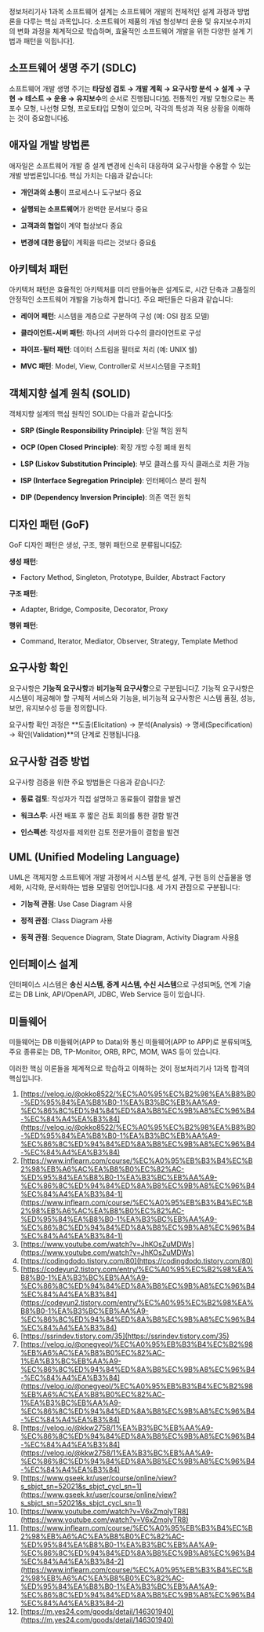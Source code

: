 정보처리기사 1과목 소프트웨어 설계는 소프트웨어 개발의 전체적인 설계 과정과 방법론을 다루는 핵심 과목입니다. 소프트웨어 제품의 개념 형성부터 운용 및 유지보수까지의 변화 과정을 체계적으로 학습하며, 효율적인 소프트웨어 개발을 위한 다양한 설계 기법과 패턴을 익힙니다[1](https://velog.io/@okko8522/%EC%A0%95%EC%B2%98%EA%B8%B0-%ED%95%84%EA%B8%B0-1%EA%B3%BC%EB%AA%A9-%EC%86%8C%ED%94%84%ED%8A%B8%EC%9B%A8%EC%96%B4-%EC%84%A4%EA%B3%84).

## 소프트웨어 생명 주기 (SDLC)

소프트웨어 개발 생명 주기는 **타당성 검토 → 개발 계획 → 요구사항 분석 → 설계 → 구현 → 테스트 → 운용 → 유지보수**의 순서로 진행됩니다[1](https://velog.io/@okko8522/%EC%A0%95%EC%B2%98%EA%B8%B0-%ED%95%84%EA%B8%B0-1%EA%B3%BC%EB%AA%A9-%EC%86%8C%ED%94%84%ED%8A%B8%EC%9B%A8%EC%96%B4-%EC%84%A4%EA%B3%84)[6](https://ssrindev.tistory.com/35). 전통적인 개발 모형으로는 폭포수 모형, 나선형 모형, 프로토타입 모형이 있으며, 각각의 특성과 적용 상황을 이해하는 것이 중요합니다[6](https://ssrindev.tistory.com/35).

## 애자일 개발 방법론

애자일은 소프트웨어 개발 중 설계 변경에 신속히 대응하여 요구사항을 수용할 수 있는 개발 방법론입니다[6](https://ssrindev.tistory.com/35). 핵심 가치는 다음과 같습니다:

- **개인과의 소통**이 프로세스나 도구보다 중요
    
- **실행되는 소프트웨어**가 완벽한 문서보다 중요
    
- **고객과의 협업**이 계약 협상보다 중요
    
- **변경에 대한 응답**이 계획을 따르는 것보다 중요[6](https://ssrindev.tistory.com/35)
    

## 아키텍처 패턴

아키텍처 패턴은 효율적인 아키텍처를 미리 만들어놓은 설계도로, 시간 단축과 고품질의 안정적인 소프트웨어 개발을 가능하게 합니다[1](https://velog.io/@okko8522/%EC%A0%95%EC%B2%98%EA%B8%B0-%ED%95%84%EA%B8%B0-1%EA%B3%BC%EB%AA%A9-%EC%86%8C%ED%94%84%ED%8A%B8%EC%9B%A8%EC%96%B4-%EC%84%A4%EA%B3%84). 주요 패턴들은 다음과 같습니다:

- **레이어 패턴**: 시스템을 계층으로 구분하여 구성 (예: OSI 참조 모델)
    
- **클라이언트-서버 패턴**: 하나의 서버와 다수의 클라이언트로 구성
    
- **파이프-필터 패턴**: 데이터 스트림을 필터로 처리 (예: UNIX 쉘)
    
- **MVC 패턴**: Model, View, Controller로 서브시스템을 구조화[1](https://velog.io/@okko8522/%EC%A0%95%EC%B2%98%EA%B8%B0-%ED%95%84%EA%B8%B0-1%EA%B3%BC%EB%AA%A9-%EC%86%8C%ED%94%84%ED%8A%B8%EC%9B%A8%EC%96%B4-%EC%84%A4%EA%B3%84)
    

## 객체지향 설계 원칙 (SOLID)

객체지향 설계의 핵심 원칙인 SOLID는 다음과 같습니다[5](https://codeyun2.tistory.com/entry/%EC%A0%95%EC%B2%98%EA%B8%B0-1%EA%B3%BC%EB%AA%A9-%EC%86%8C%ED%94%84%ED%8A%B8%EC%9B%A8%EC%96%B4%EC%84%A4%EA%B3%84):

- **SRP (Single Responsibility Principle)**: 단일 책임 원칙
    
- **OCP (Open Closed Principle)**: 확장 개방 수정 폐쇄 원칙
    
- **LSP (Liskov Substitution Principle)**: 부모 클래스를 자식 클래스로 치환 가능
    
- **ISP (Interface Segregation Principle)**: 인터페이스 분리 원칙
    
- **DIP (Dependency Inversion Principle)**: 의존 역전 원칙
    

## 디자인 패턴 (GoF)

GoF 디자인 패턴은 생성, 구조, 행위 패턴으로 분류됩니다[5](https://codeyun2.tistory.com/entry/%EC%A0%95%EC%B2%98%EA%B8%B0-1%EA%B3%BC%EB%AA%A9-%EC%86%8C%ED%94%84%ED%8A%B8%EC%9B%A8%EC%96%B4%EC%84%A4%EA%B3%84)[7](https://velog.io/@onegyeol/%EC%A0%95%EB%B3%B4%EC%B2%98%EB%A6%AC%EA%B8%B0%EC%82%AC-1%EA%B3%BC%EB%AA%A9-%EC%86%8C%ED%94%84%ED%8A%B8%EC%9B%A8%EC%96%B4-%EC%84%A4%EA%B3%84):

**생성 패턴**:

- Factory Method, Singleton, Prototype, Builder, Abstract Factory
    

**구조 패턴**:

- Adapter, Bridge, Composite, Decorator, Proxy
    

**행위 패턴**:

- Command, Iterator, Mediator, Observer, Strategy, Template Method
    

## 요구사항 확인

요구사항은 **기능적 요구사항**과 **비기능적 요구사항**으로 구분됩니다[7](https://velog.io/@onegyeol/%EC%A0%95%EB%B3%B4%EC%B2%98%EB%A6%AC%EA%B8%B0%EC%82%AC-1%EA%B3%BC%EB%AA%A9-%EC%86%8C%ED%94%84%ED%8A%B8%EC%9B%A8%EC%96%B4-%EC%84%A4%EA%B3%84). 기능적 요구사항은 시스템이 제공해야 할 구체적 서비스와 기능을, 비기능적 요구사항은 시스템 품질, 성능, 보안, 유지보수성 등을 정의합니다.

요구사항 확인 과정은 **도출(Elicitation) → 분석(Analysis) → 명세(Specification) → 확인(Validation)**의 단계로 진행됩니다[8](https://velog.io/@kkw2758/1%EA%B3%BC%EB%AA%A9-%EC%86%8C%ED%94%84%ED%8A%B8%EC%9B%A8%EC%96%B4-%EC%84%A4%EA%B3%84).

## 요구사항 검증 방법

요구사항 검증을 위한 주요 방법들은 다음과 같습니다[7](https://velog.io/@onegyeol/%EC%A0%95%EB%B3%B4%EC%B2%98%EB%A6%AC%EA%B8%B0%EC%82%AC-1%EA%B3%BC%EB%AA%A9-%EC%86%8C%ED%94%84%ED%8A%B8%EC%9B%A8%EC%96%B4-%EC%84%A4%EA%B3%84):

- **동료 검토**: 작성자가 직접 설명하고 동료들이 결함을 발견
    
- **워크스루**: 사전 배포 후 짧은 검토 회의를 통한 결함 발견
    
- **인스펙션**: 작성자를 제외한 검토 전문가들이 결함을 발견
    

## UML (Unified Modeling Language)

UML은 객체지향 소프트웨어 개발 과정에서 시스템 분석, 설계, 구현 등의 산출물을 명세화, 시각화, 문서화하는 범용 모델링 언어입니다[8](https://velog.io/@kkw2758/1%EA%B3%BC%EB%AA%A9-%EC%86%8C%ED%94%84%ED%8A%B8%EC%9B%A8%EC%96%B4-%EC%84%A4%EA%B3%84). 세 가지 관점으로 구분됩니다:

- **기능적 관점**: Use Case Diagram 사용
    
- **정적 관점**: Class Diagram 사용
    
- **동적 관점**: Sequence Diagram, State Diagram, Activity Diagram 사용[8](https://velog.io/@kkw2758/1%EA%B3%BC%EB%AA%A9-%EC%86%8C%ED%94%84%ED%8A%B8%EC%9B%A8%EC%96%B4-%EC%84%A4%EA%B3%84)
    

## 인터페이스 설계

인터페이스 시스템은 **송신 시스템, 중계 시스템, 수신 시스템**으로 구성되며[5](https://codeyun2.tistory.com/entry/%EC%A0%95%EC%B2%98%EA%B8%B0-1%EA%B3%BC%EB%AA%A9-%EC%86%8C%ED%94%84%ED%8A%B8%EC%9B%A8%EC%96%B4%EC%84%A4%EA%B3%84), 연계 기술로는 DB Link, API/OpenAPI, JDBC, Web Service 등이 있습니다.

## 미들웨어

미들웨어는 DB 미들웨어(APP to Data)와 통신 미들웨어(APP to APP)로 분류되며[5](https://codeyun2.tistory.com/entry/%EC%A0%95%EC%B2%98%EA%B8%B0-1%EA%B3%BC%EB%AA%A9-%EC%86%8C%ED%94%84%ED%8A%B8%EC%9B%A8%EC%96%B4%EC%84%A4%EA%B3%84), 주요 종류로는 DB, TP-Monitor, ORB, RPC, MOM, WAS 등이 있습니다.

이러한 핵심 이론들을 체계적으로 학습하고 이해하는 것이 정보처리기사 1과목 합격의 핵심입니다.

1. [https://velog.io/@okko8522/%EC%A0%95%EC%B2%98%EA%B8%B0-%ED%95%84%EA%B8%B0-1%EA%B3%BC%EB%AA%A9-%EC%86%8C%ED%94%84%ED%8A%B8%EC%9B%A8%EC%96%B4-%EC%84%A4%EA%B3%84](https://velog.io/@okko8522/%EC%A0%95%EC%B2%98%EA%B8%B0-%ED%95%84%EA%B8%B0-1%EA%B3%BC%EB%AA%A9-%EC%86%8C%ED%94%84%ED%8A%B8%EC%9B%A8%EC%96%B4-%EC%84%A4%EA%B3%84)
2. [https://www.inflearn.com/course/%EC%A0%95%EB%B3%B4%EC%B2%98%EB%A6%AC%EA%B8%B0%EC%82%AC-%ED%95%84%EA%B8%B0-1%EA%B3%BC%EB%AA%A9-%EC%86%8C%ED%94%84%ED%8A%B8%EC%9B%A8%EC%96%B4%EC%84%A4%EA%B3%84-1](https://www.inflearn.com/course/%EC%A0%95%EB%B3%B4%EC%B2%98%EB%A6%AC%EA%B8%B0%EC%82%AC-%ED%95%84%EA%B8%B0-1%EA%B3%BC%EB%AA%A9-%EC%86%8C%ED%94%84%ED%8A%B8%EC%9B%A8%EC%96%B4%EC%84%A4%EA%B3%84-1)
3. [https://www.youtube.com/watch?v=JhKOsZuMDWs](https://www.youtube.com/watch?v=JhKOsZuMDWs)
4. [https://codingdodo.tistory.com/80](https://codingdodo.tistory.com/80)
5. [https://codeyun2.tistory.com/entry/%EC%A0%95%EC%B2%98%EA%B8%B0-1%EA%B3%BC%EB%AA%A9-%EC%86%8C%ED%94%84%ED%8A%B8%EC%9B%A8%EC%96%B4%EC%84%A4%EA%B3%84](https://codeyun2.tistory.com/entry/%EC%A0%95%EC%B2%98%EA%B8%B0-1%EA%B3%BC%EB%AA%A9-%EC%86%8C%ED%94%84%ED%8A%B8%EC%9B%A8%EC%96%B4%EC%84%A4%EA%B3%84)
6. [https://ssrindev.tistory.com/35](https://ssrindev.tistory.com/35)
7. [https://velog.io/@onegyeol/%EC%A0%95%EB%B3%B4%EC%B2%98%EB%A6%AC%EA%B8%B0%EC%82%AC-1%EA%B3%BC%EB%AA%A9-%EC%86%8C%ED%94%84%ED%8A%B8%EC%9B%A8%EC%96%B4-%EC%84%A4%EA%B3%84](https://velog.io/@onegyeol/%EC%A0%95%EB%B3%B4%EC%B2%98%EB%A6%AC%EA%B8%B0%EC%82%AC-1%EA%B3%BC%EB%AA%A9-%EC%86%8C%ED%94%84%ED%8A%B8%EC%9B%A8%EC%96%B4-%EC%84%A4%EA%B3%84)
8. [https://velog.io/@kkw2758/1%EA%B3%BC%EB%AA%A9-%EC%86%8C%ED%94%84%ED%8A%B8%EC%9B%A8%EC%96%B4-%EC%84%A4%EA%B3%84](https://velog.io/@kkw2758/1%EA%B3%BC%EB%AA%A9-%EC%86%8C%ED%94%84%ED%8A%B8%EC%9B%A8%EC%96%B4-%EC%84%A4%EA%B3%84)
9. [https://www.gseek.kr/user/course/online/view?s_sbjct_sn=52021&s_sbjct_cycl_sn=1](https://www.gseek.kr/user/course/online/view?s_sbjct_sn=52021&s_sbjct_cycl_sn=1)
10. [https://www.youtube.com/watch?v=V6xZmoIyTR8](https://www.youtube.com/watch?v=V6xZmoIyTR8)
11. [https://www.inflearn.com/course/%EC%A0%95%EB%B3%B4%EC%B2%98%EB%A6%AC%EA%B8%B0%EC%82%AC-%ED%95%84%EA%B8%B0-1%EA%B3%BC%EB%AA%A9-%EC%86%8C%ED%94%84%ED%8A%B8%EC%9B%A8%EC%96%B4%EC%84%A4%EA%B3%84-2](https://www.inflearn.com/course/%EC%A0%95%EB%B3%B4%EC%B2%98%EB%A6%AC%EA%B8%B0%EC%82%AC-%ED%95%84%EA%B8%B0-1%EA%B3%BC%EB%AA%A9-%EC%86%8C%ED%94%84%ED%8A%B8%EC%9B%A8%EC%96%B4%EC%84%A4%EA%B3%84-2)
12. [https://m.yes24.com/goods/detail/146301940](https://m.yes24.com/goods/detail/146301940)               